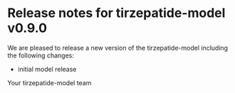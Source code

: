# Release notes for tirzepatide-model v0.9.0

We are pleased to release a new version of the tirzepatide-model including the 
following changes:

- initial model release

Your tirzepatide-model team

